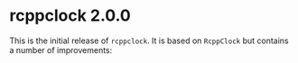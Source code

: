 rcppclock 2.0.0
==============

This is the initial release of `rcppclock`. It is based on `RcppClock` but contains a number of improvements:
